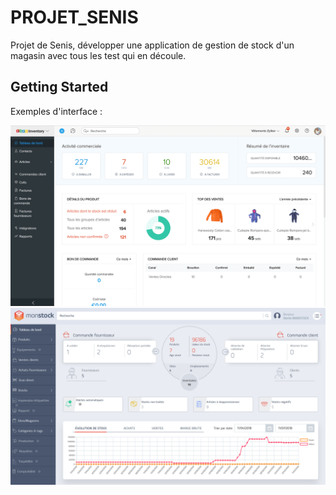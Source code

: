 # PROJET_SENIS

Projet de Senis, développer une application de gestion de stock d'un magasin avec tous les test qui en découle.

## Getting Started

Exemples d'interface :

![alt text](https://raw.githubusercontent.com/TurpinA/PROJET_SENIS/master/IHM/app-dashboard-1x.png)
![alt text](https://raw.githubusercontent.com/TurpinA/PROJET_SENIS/master/IHM/monstock-tableau-de-bord.png)
